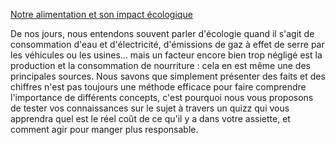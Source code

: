 [Notre alimentation et son impact écologique](https://shoneildray.github.io/Nourriture_et_Environnement_ProjetDataViz2020/)

De nos jours, nous entendons souvent parler d'écologie quand il s'agit de consommation d'eau et d'électricité, d'émissions de gaz à effet de serre par les véhicules ou les usines... mais un facteur encore bien trop négligé est la production et la consommation de nourriture : cela en est même une des principales sources.
Nous savons que simplement présenter des faits et des chiffres n'est pas toujours une méthode efficace pour faire comprendre l'importance de différents concepts, c'est pourquoi nous vous proposons de tester vos connaissances sur le sujet à travers un quizz qui vous apprendra quel est le réel coût de ce qu'il y a dans votre assiette, et comment agir pour manger plus responsable.